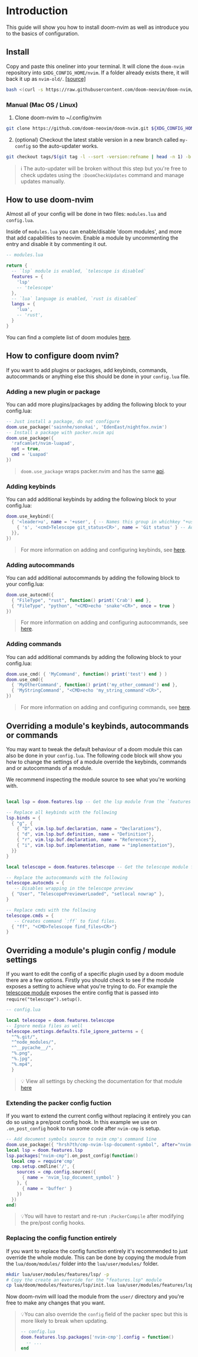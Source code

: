 # Introduction
This guide will show you how to install doom-nvim as well as introduce you to
the basics of configuration.

## Install

Copy and paste this oneliner into your terminal.  It will clone the `doom-nvim`
repository into `$XDG_CONFIG_HOME/nvim`.  If a folder already exists there, it
will back it up as `nvim-old/`. [[source]]( https://raw.githubusercontent.com/doom-neovim/doom-nvim/main/tools/install.sh)

```bash
bash <(curl -s https://raw.githubusercontent.com/doom-neovim/doom-nvim/main/tools/install.sh)
```

### Manual (Mac OS / Linux)

1. Clone doom-nvim to ~/.config/nvim
```bash
git clone https://github.com/doom-neovim/doom-nvim.git ${XDG_CONFIG_HOME:-$HOME/.config}/nvim
```
2. (optional) Checkout the latest stable version in a new branch called `my-config` so the auto-updater works.
```bash
git checkout tags/$(git tag -l --sort -version:refname | head -n 1) -b my-config
```
> ℹ️ The auto-updater will be broken without this step but you're free to check updates using the `:DoomCheckUpdates` command and manage updates manually.

## How to use doom-nvim

Almost all of your config will be done in two files: `modules.lua` and `config.lua`.

Inside of `modules.lua` you can enable/disable 'doom modules', and more that add capabilities to neovim.  Enable
a module by uncommenting the entry and disable it by commenting it out.

```lua
-- modules.lua

return {
  -- `lsp` module is enabled, `telescope is disabled`
  features = {
    'lsp'
    -- 'telescope'
  },
  -- `lua` language is enabled, `rust is disabled`
  langs = {
    'lua',
    -- 'rust',
  }
}
```

You can find a complete list of doom modules [here](./modules/all-modules).

## How to configure doom nvim?

If you want to add plugins or packages, add keybinds, commands, autocommands or
anything else this should be done in your `config.lua` file.

### Adding a new plugin or package

You can add more plugins/packages by adding the following block to your
config.lua:

```lua
-- Just install a package, do not configure
doom.use_package('sainnhe/sonokai', 'EdenEast/nightfox.nvim')
-- Install a package with packer.nvim api
doom.use_package({
  'rafcamlet/nvim-luapad',
  opt = true,
  cmd = 'Luapad'
})
```

> `doom.use_package` wraps packer.nvim and has the same [api](https://github.com/wbthomason/packer.nvim#specifying-plugins).

### Adding keybinds

You can add additional keybinds by adding the following block to your config.lua:
```lua
doom.use_keybind({
  { '<leader>u', name = '+user', { -- Names this group in whichkey "+user"
    { 's', '<cmd>Telescope git_status<CR>', name = 'Git status' } -- Adds `<leader>us` keybind to trigger `Telescope git_status`
  }},
})
```
> For more information on adding and configuring keybinds, see [here](./keymaps).

### Adding autocommands

You can add additional autocommands by adding the following block to your
config.lua:

```lua
doom.use_autocmd({
  { "FileType", "rust", function() print('Crab') end },
  { "FileType", "python", "<CMD>echo 'snake'<CR>", once = true }
})
```
> For more information on adding and configuring autocommands, see [here](./autocommands).

### Adding commands

You can add additional commands by adding the following block to your
config.lua:

```lua
doom.use_cmd( { 'MyCommand', function() print('test') end } )
doom.use_cmd({
  { 'MyOtherCommand', function() print('my_other_command') end },
  { 'MyStringCommand', "<CMD>echo 'my_string_command'<CR>",
})
```
> For more information on adding and configuring commands, see [here](./commands).

## Overriding a module's keybinds, autocommands or commands

You may want to tweak the default behaviour of a doom module this can also be done
in your `config.lua`.  The following code block will show you how to change the
settings of a module override the keybinds, commands and or autocommands
of a module.

We recommend inspecting the module source to see what you're working with.

```lua

local lsp = doom.features.lsp -- Get the lsp module from the `features` category

-- Replace all keybinds with the following
lsp.binds = {
  { "g", {
    { "D", vim.lsp.buf.declaration, name = "Declarations"},
    { "d", vim.lsp.buf.definition, name = "Definition"},
    { "r", vim.lsp.buf.declaration, name = "References"},
    { "i", vim.lsp.buf.implementation, name = "implementation"},
  }}
}

local telescope = doom.features.telescope -- Get the telescope module from the `features` category

-- Replace the autocommands with the following
telescope.autocmds = {
   -- Disables wrapping in the telescope preview
  { "User", "TelescopePreviewerLoaded", "setlocal nowrap" },
}

-- Replace cmds with the following
telescope.cmds = {
   -- Creates command `:ff` to find files.
  { "ff", "<CMD>Telescope find_files<CR>"}
}
```

## Overriding a module's plugin config / module settings

If you want to edit the config of a specific plugin used by a doom module there
are a few options. Firstly you should check to see if the module exposes a setting
to achieve what you're trying to do.  For example the [telescope module](./modules/features/telescope) exposes
the entire config that is passed into `require("telescope").setup()`.

```lua
-- config.lua

local telescope = doom.features.telescope
-- Ignore media files as well
telescope.settings.defaults.file_ignore_patterns = {
  "^%.git/",
  "^node_modules/",
  "^__pycache__/",
  "%.png",
  "%.jpg",
  "%.mp4",
  }
```
> 💡 View all settings by checking the documentation for that module [here](./modules/all-modules)

### Extending the packer config fuction

If you want to extend the current config without replacing it entirely you can do
so using a pre/post config hook.  In this example we use on `.on_post_config`
hook to run some code after `nvim-cmp` is setup.

```lua
-- Add document symbols source to nvim cmp's command line
doom.use_package({ "hrsh7th/cmp-nvim-lsp-document-symbol", after="nvim-cmp" })
local lsp = doom.features.lsp
lsp.packages["nvim-cmp"].on_post_config(function()
  local cmp = require'cmp'
  cmp.setup.cmdline('/', {
    sources = cmp.config.sources({
      { name = 'nvim_lsp_document_symbol' }
    }, {
      { name = 'buffer' }
    })
  })
end)
```

> 💡You will have to restart and re-run `:PackerCompile` after modifying the
> pre/post config hooks.

### Replacing the config function entirely

If you want to replace the config function entirely it's recommended to
just override the whole module.  This can be done by copying the module from the
`lua/doom/modules/` folder into the `lua/user/modules/` folder.

```bash
mkdir lua/user/modules/features/lsp/ -p
# Copy the create an override for the "features.lsp" module
cp lua/doom/modules/features/lsp/init.lua lua/user/modules/features/lsp/init.lua
```

Now doom-nvim will load the module from the `user/` directory and you're free to
make any changes that you want.

> 💡You can also override the `config` field of the packer spec but this is more
> likely to break when updating.
> ```lua
> -- config.lua
> doom.features.lsp.packages['nvim-cmp'].config = function()
>   -- ...
> end
> ```
